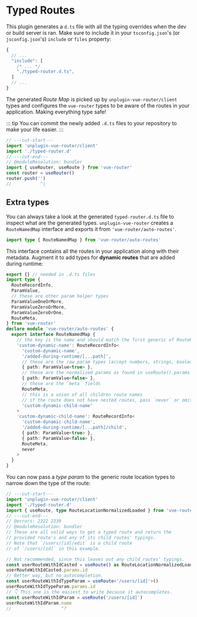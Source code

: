 # Typed Routes

This plugin generates a `d.ts` file with all the typing overrides when the dev or build server is ran. Make sure to include it in your `tsconfig.json`'s (or `jsconfig.json`'s) `include` or `files` property:

```js
{
  // ...
  "include": [
    /* ... */
    "./typed-router.d.ts",
  ]
  // ...
}
```

The generated _Route Map_ is picked up by `unplugin-vue-router/client` types and configures the `vue-router` types to be aware of the routes in your application. Making everything type safe!

::: tip
You can commit the newly added `.d.ts` files to your repository to make your life easier.
:::

```ts twoslash
// ---cut-start---
import 'unplugin-vue-router/client'
import './typed-router.d'
// ---cut-end---
// @moduleResolution: bundler
import { useRouter, useRoute } from 'vue-router'
const router = useRouter()
router.push('')
//           ^|
```

## Extra types

You can always take a look at the generated `typed-router.d.ts` file to inspect what are the generated types. `unplugin-vue-router` creates a `RouteNamedMap` interface and exports it from `'vue-router/auto-routes'`.

```ts
import type { RouteNamedMap } from 'vue-router/auto-routes'
```

This interface contains all the routes in your application along with their metadata. Augment it to add types for **dynamic routes** that are added during runtime:

```ts
export {} // needed in .d.ts files
import type {
  RouteRecordInfo,
  ParamValue,
  // these are other param helper types
  ParamValueOneOrMore,
  ParamValueZeroOrMore,
  ParamValueZeroOrOne,
  RouteMeta,
} from 'vue-router'
declare module 'vue-router/auto-routes' {
  export interface RouteNamedMap {
    // the key is the name and should match the first generic of RouteRecordInfo
    'custom-dynamic-name': RouteRecordInfo<
      'custom-dynamic-name',
      '/added-during-runtime/[...path]',
      // these are the raw param types (accept numbers, strings, booleans, etc)
      { path: ParamValue<true> },
      // these are the normalized params as found in useRoute().params
      { path: ParamValue<false> },
      // these are the `meta` fields
      RouteMeta,
      // this is a union of all children route names
      // if the route does not have nested routes, pass `never` or omit this generic entirely
      'custom-dynamic-child-name'
    >
    'custom-dynamic-child-name': RouteRecordInfo<
      'custom-dynamic-child-name',
      '/added-during-runtime/[...path]/child',
      { path: ParamValue<true> },
      { path: ParamValue<false> },
      RouteMeta,
      never
    >
  }
}
```

You can now pass a _type param_ to the generic route location types to narrow down the type of the route:

```ts twoslash
// ---cut-start---
import 'unplugin-vue-router/client'
import './typed-router.d'
import { useRoute, type RouteLocationNormalizedLoaded } from 'vue-router'
// ---cut-end---
// @errors: 2322 2339
// @moduleResolution: bundler
// These are all valid ways to get a typed route and return the
// provided route's and any of its child routes' typings.
// Note that `/users/[id]/edit` is a child route
// of `/users/[id]` in this example.

// Not recommended, since this leaves out any child routes' typings.
const userRouteWithIdCasted = useRoute() as RouteLocationNormalizedLoaded<'/users/[id]'>
userRouteWithIdCasted.params.id
// Better way, but no autocompletion.
const userRouteWithIdTypeParam = useRoute<'/users/[id]'>()
userRouteWithIdTypeParam.params.id
// 👇 This one is the easiest to write because it autocompletes.
const userRouteWithIdParam = useRoute('/users/[id]')
userRouteWithIdParam.name
//                   ^?
```
